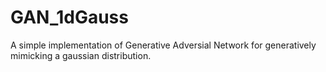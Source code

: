 # GAN_1dGauss
A simple implementation of Generative Adversial Network for generatively mimicking a gaussian distribution.
